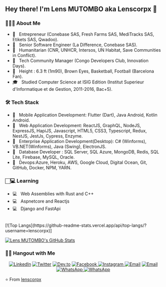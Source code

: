 
<h2> Hey there! I'm Lens MUTOMBO aka Lenscorpx 👋</h2>

<h3> 👨🏻‍💻 About Me </h3>

- 🤔 &nbsp; Entrepreneur (Conebase SAS, Fresh Farms SAS, MediTracks SAS, Etikets SAS, Qwadoo).
- 🤔 &nbsp; Senior Software Engineer (La Difference, Conebase SAS).
- 🤔 &nbsp; Humanitarian (CNR, UNHCR, Intersos, UN Habitat, Save Communities in Conflict).
- 🤔 &nbsp; Tech Community Manager (Congo Developers Club, Innovation Days).
- 🤔 &nbsp; Height : 6.3 ft (1m90), Brown Eyes, Basketball, Football (Barcelona Fan).
- 🎓 &nbsp; Studied Computer Science at ISIG Edition (Institut Superieur d'Informatique et de Gestion, 2011-2016, Bac+5).

<h3>🛠 Tech Stack</h3>

- 💼 &nbsp; Mobile Application Development: Flutter (Dart), Java Android, Kotlin Android.
- 💼 &nbsp; Web Application Development: ReactJS, GraphQL, NodeJS, ExpressJS, HapiJS, Javascript, HTML5, CSS3, Typescript, Redux, NestJS, JestJs, Cypress, Enzyme.
- 💼 &nbsp; Enterprise Application Development(Desktop): C# (Winforms), VB.NET(Winforms), Java (Swing), ElectronJS.
- 💼 &nbsp; Database Developer : SQL Server, SQL Azure, MongoDB, Redis, SQL Lite, Firebase, MySQL, Oracle.
- 💼 &nbsp; Devops:Azure, Heroku, AWS, Google Cloud, Digital Ocean, Git, GitHub, Docker, NPM, YARN.

<h3>🏻‍💻 Learning </h3>

- 💻 &nbsp; Web Assemblies with Rust and C++
- 💻 &nbsp; Aspnetcore and Reactjs
- 💻 &nbsp; Django and FastApi

<br/>
[![Top Langs](https://github-readme-stats.vercel.app/api/top-langs/?username=lenscorpx)]

[![Lens MUTOMBO's GitHub Stats](https://github-readme-stats.vercel.app/api?username=lenscorpx&show_icons=true&count_private=true)](https://github.com/lenscorpx)


<h3> 🤝🏻 Hangout with Me </h3>

<p align="center">
<a href="https://www.linkedin.com/in/lensmutombo/"><img alt="LinkedIn" src="https://img.shields.io/badge/LinkedIn-lensmutombo-blue?style=flat-square&logo=linkedin"></a>
<a href="https://https://twitter.com/lens_mutombo"><img alt="Twitter" src="https://img.shields.io/badge/Twitter-lensmutombo-blue?style=flat-square&logo=twitter"></a>
<a href="https://https://dev.to/lenscorpx"><img alt="Dev.to" src="https://img.shields.io/badge/Dev.to-lenscorpx-blue?style=flat-square&logo=dev.to"></a>
<a href="https://www.facebook.com/lensml/"><img alt="Facebook" src="https://img.shields.io/badge/Facebook-lensml-blue?style=flat-square&logo=Facebook"> </a>
<a href="https://www.instagram.com/lens_ml/"><img alt="Instagram" src="https://img.shields.io/badge/Instagram-lensml-blue?style=flat-square&logo=Instagram"> </a>
<a href="mailto:lensmutombo@outlook.com"><img alt="Email" src="https://img.shields.io/badge/Email-lensmutombo@outlook.com-red?style=flat-square&logo=Microsoft%20Outlook"></a>
<a href="mailto:lensmutombo@gmail.com"><img alt="Email" src="https://img.shields.io/badge/Email-lensmutombo@gmail.com-orange?style=flat-square&logo=Gmail"></a>
<a href="https://wa.me/243977551835/"><img alt="WhatsApp" src="https://img.shields.io/badge/WhatsApp-Lenscorpx-lime?style=flat-square&logo=WhatsApp"> </a>
<a href="https://wa.me/243824212440/"><img alt="WhatsApp" src="https://img.shields.io/badge/WhatsApp-Lenscorpx-lime?style=flat-square&logo=WhatsApp"> </a> 
</p>

⭐️ From [lenscorpx](https://github.com/lenscorpx)
